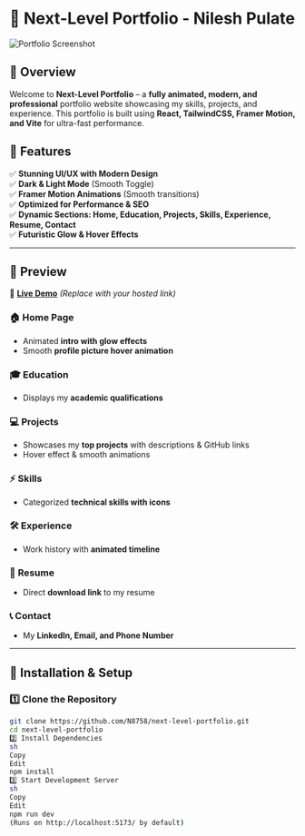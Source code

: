 # 🚀 Next-Level Portfolio - Nilesh Pulate  

![Portfolio Screenshot](https://via.placeholder.com/1200x600?text=Next-Level+Portfolio)  

## 🌟 Overview  
Welcome to **Next-Level Portfolio** – a **fully animated, modern, and professional** portfolio website showcasing my skills, projects, and experience. This portfolio is built using **React, TailwindCSS, Framer Motion, and Vite** for ultra-fast performance.

## 🎯 Features  
✅ **Stunning UI/UX with Modern Design**  
✅ **Dark & Light Mode** (Smooth Toggle)  
✅ **Framer Motion Animations** (Smooth transitions)  
✅ **Optimized for Performance & SEO**  
✅ **Dynamic Sections: Home, Education, Projects, Skills, Experience, Resume, Contact**  
✅ **Futuristic Glow & Hover Effects**  

---

## 📸 **Preview**  
🔗 **[Live Demo](https://your-portfolio-link.com)** *(Replace with your hosted link)*  

### 🏠 **Home Page**
- Animated **intro with glow effects**  
- Smooth **profile picture hover animation**  

### 🎓 **Education**
- Displays my **academic qualifications**  

### 💻 **Projects**
- Showcases my **top projects** with descriptions & GitHub links  
- Hover effect & smooth animations  

### ⚡ **Skills**
- Categorized **technical skills with icons**  

### 🛠 **Experience**
- Work history with **animated timeline**  

### 📄 **Resume**
- Direct **download link** to my resume  

### 📞 **Contact**
- My **LinkedIn, Email, and Phone Number**  

---

## 🚀 **Installation & Setup**
### **1️⃣ Clone the Repository**
```sh
git clone https://github.com/N8758/next-level-portfolio.git
cd next-level-portfolio
2️⃣ Install Dependencies
sh
Copy
Edit
npm install
3️⃣ Start Development Server
sh
Copy
Edit
npm run dev
(Runs on http://localhost:5173/ by default)

